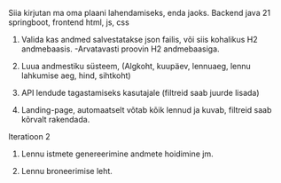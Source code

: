Siia kirjutan ma oma plaani lahendamiseks, enda jaoks.
Backend java 21 springboot, frontend html, js, css

1. Valida kas andmed salvestatakse json failis, või siis kohalikus H2 andmebaasis.
-Arvatavasti proovin H2 andmebaasiga.

2. Luua andmestiku süsteem, (Algkoht, kuupäev, lennuaeg, lennu lahkumise aeg, hind, sihtkoht)

3. API lendude tagastamiseks kasutajale (filtreid saab juurde lisada)

4. Landing-page, automaatselt võtab kõik lennud ja kuvab, filtreid saab kõrvalt rakendada.

Iteratioon 2

1. Lennu istmete genereerimine andmete hoidimine jm.

3. Lennu broneerimise leht.
